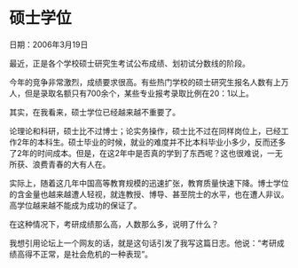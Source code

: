 # 硕士学位

日期：2006年3月19日

最近，正是各个学校硕士研究生考试公布成绩、划初试分数线的阶段。

今年的竞争非常激烈，成绩要求很高。有些热门学校的硕士研究生报名人数有上万人，但是录取名额只有700余个，某些专业报考录取比例在20：1以上。

其实，在我看来，硕士学位已经越来越不重要了。

论理论和科研，硕士比不过博士；论实务操作，硕士比不过在同样岗位上，已经工作2年的本科生。硕士毕业的时候，就业的难度并不比本科毕业小多少，反而还多了2年的时间成本。但是，在这2年中是否真的学到了东西呢？这也很难说，一无所获、浪费青春的大有人在。

实际上，随着这几年中国高等教育规模的迅速扩张，教育质量快速下降。博士学位的含金量也越来越遭人轻视，就连教授、博导、甚至院士的水平，也在遭人非议。高学位越来越不能成为成功的保证了。

在这种情况下，考研成绩那么高，人数那么多，说明了什么？

我想引用论坛上一个网友的话，就是这句话引发了我写这篇日志。他说：“考研成绩高得不正常，是社会危机的一种表现”。

